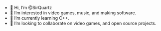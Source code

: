 - 👋 Hi, I’m @SirQuartz
- 👀 I’m interested in video games, music, and making software.
- 🌱 I’m currently learning C++.
- 💞️ I’m looking to collaborate on video games, and open source projects.

<!---[![SirQuartz' github stats](https://github-readme-stats.vercel.app/api?username=SirQuartz&count_private=true&show_icons=true&theme=radical&hide_rank=false)](https://github.com/anuraghazra/github-readme-stats)
--->
<!---
SirQuartz/SirQuartz is a ✨ special ✨ repository because its `README.md` (this file) appears on your GitHub profile.
You can click the Preview link to take a look at your changes.
--->
